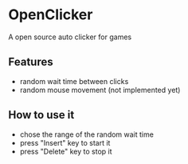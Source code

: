 # OpenClicker
A open source auto clicker for games

## Features
- random wait time between clicks
- random mouse movement (not implemented yet)

## How to use it
- chose the range of the random wait time
- press "Insert" key to start it
- press "Delete" key to stop it
